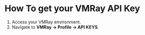 # How To get your VMRay API Key
1. Access your VMRay environment.
2. Navigate to **VMRay -> Profile -> API KEYS**. 
